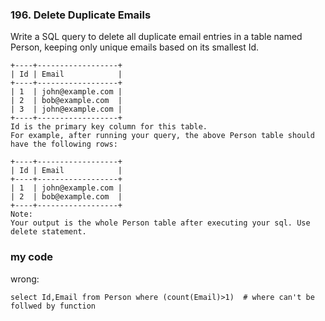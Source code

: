 ### 196. Delete Duplicate Emails

Write a SQL query to delete all duplicate email entries in a table named Person, keeping only unique emails based on its smallest Id.
```
+----+------------------+
| Id | Email            |
+----+------------------+
| 1  | john@example.com |
| 2  | bob@example.com  |
| 3  | john@example.com |
+----+------------------+
Id is the primary key column for this table.
For example, after running your query, the above Person table should have the following rows:

+----+------------------+
| Id | Email            |
+----+------------------+
| 1  | john@example.com |
| 2  | bob@example.com  |
+----+------------------+
Note:
Your output is the whole Person table after executing your sql. Use delete statement.
```

### my code
wrong:
```mysql
select Id,Email from Person where (count(Email)>1)  # where can't be follwed by function
```
